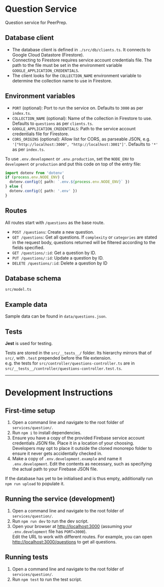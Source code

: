 # Question Service

Question service for PeerPrep.

## Database client

- The database client is defined in `./src/db/clients.ts`. It connects to Google Cloud Datastore (Firestore).
- Connecting to Firestore requires service account credentials file. The path to the file must be set in the environment variable `GOOGLE_APPLICATION_CREDENTIALS`.
- The client looks for the `COLLECTION_NAME` environment variable to determine the collection name to use in Firestore.

## Environment variables

- `PORT` (optional): Port to run the service on. Defaults to `3000` as per `index.ts`.
- `COLLECTION_NAME` (optional): Name of the collection in Firestore to use. Defaults to `questions` as per `clients.ts`.
- `GOOGLE_APPLICATION_CREDENTIALS`: Path to the service account credentials file for Firestore.
- `CORS_ORIGINS` (optional): Allow list for CORS, as parseable JSON, e.g. `'["http://localhost:3000", "http://localhost:3001"]'`. Defaults to `'*'` as per `index.ts`.

To use `.env.development` or `.env.production`, set the `NODE_ENV` to `development` or `production` and put this code on top of the entry file:

```typescript
import dotenv from 'dotenv'
if (process.env.NODE_ENV) {
  dotenv.config({ path: `.env.${process.env.NODE_ENV}` })
} else {
  dotenv.config({ path: '.env' })
}
```

## Routes

All routes start with `/questions` as the base route.

- `POST /questions`: Create a new question.
- `GET /questions`: Get all questions. If `complexity` or `categories` are stated in the request body, questions returned will be filtered according to the fields specified.
- `GET /questions/:id`: Get a question by ID.
- `PUT /questions/:id`: Update a question by ID.
- `DELETE /questions/:id`: Delete a question by ID

## Database schema

`src/model.ts`

## Example data

Sample data can be found in `data/questions.json`.

## Tests

**Jest** is used for testing.

Tests are stored in the `src/__tests__/` folder. Its hierarchy mirrors that of `src/`, with `.test` prepended before the file extension.\
e.g. the tests for `src/controller/questions-controller.ts` are in `src/__tests__/controller/questions-controller.test.ts`.

---

# Development Instructions

## First-time setup

1. Open a command line and navigate to the root folder of `services/question/`.
1. Run `npm i` to install dependencies.
1. Ensure you have a copy of the provided Firebase service account credentials JSON file. Place it in a location of your choosing.\
  Developers may opt to place it outside the cloned monorepo folder to ensure it never gets accidentally checked in.
1. Make a copy of `.env.development.example` and name it `.env.development`. Edit the contents as necessary, such as specifying the actual path to your Firebase JSON file.

If the database has yet to be initialised and is thus empty, additionally run `npm run upload` to populate it.

## Running the service (development)

1. Open a command line and navigate to the root folder of `services/question/`.
1. Run `npm run dev` to run the dev script.
1. Open your browser at <http://localhost:3000> (assuming your `.env.development` file has `PORT=3000`).\
  Edit the URL to work with different routes. For example, you can open <http://localhost:3000/questions> to get all questions.

## Running tests

1. Open a command line and navigate to the root folder of `services/question/`.
1. Run `npm test` to run the test script.
